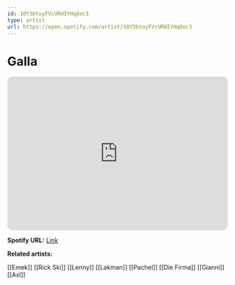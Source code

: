 ```yaml
---
id: 10Y3btuyFVcURHIYHq8oc3
type: artist
url: https://open.spotify.com/artist/10Y3btuyFVcURHIYHq8oc3
---
```

# Galla

<iframe style="border-radius:12px" src="https://open.spotify.com/embed/artist/10Y3btuyFVcURHIYHq8oc3" width="100%" height="352" frameBorder="0" allowfullscreen="" allow="autoplay; clipboard-write; encrypted-media; fullscreen; picture-in-picture" loading="lazy"></iframe>

**Spotify URL:** [Link](https://open.spotify.com/artist/10Y3btuyFVcURHIYHq8oc3)

**Related artists:**

[[Emek]]
[[Rick Ski]]
[[Lenny]]
[[Lakman]]
[[Pachel]]
[[Die Firma]]
[[Gianni]]
[[Axl]]

